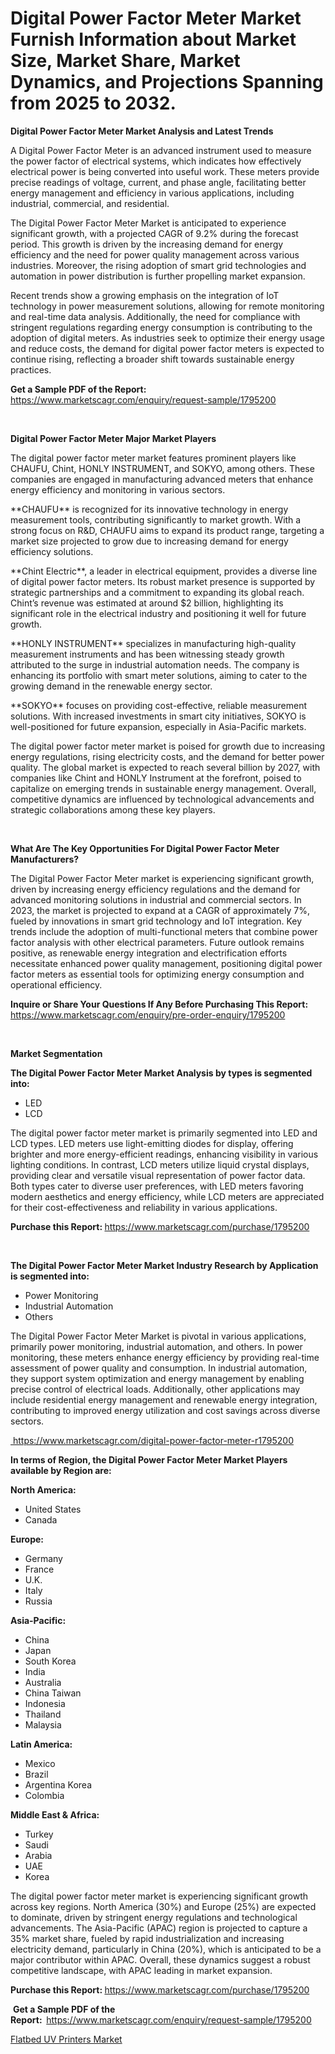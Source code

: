 <p><h1>Digital Power Factor Meter Market Furnish Information about Market Size, Market Share, Market Dynamics, and Projections Spanning from 2025 to 2032.</h1></p><p><strong>Digital Power Factor Meter Market Analysis and Latest Trends</strong></p>
<p><p>A Digital Power Factor Meter is an advanced instrument used to measure the power factor of electrical systems, which indicates how effectively electrical power is being converted into useful work. These meters provide precise readings of voltage, current, and phase angle, facilitating better energy management and efficiency in various applications, including industrial, commercial, and residential.</p><p>The Digital Power Factor Meter Market is anticipated to experience significant growth, with a projected CAGR of 9.2% during the forecast period. This growth is driven by the increasing demand for energy efficiency and the need for power quality management across various industries. Moreover, the rising adoption of smart grid technologies and automation in power distribution is further propelling market expansion.</p><p>Recent trends show a growing emphasis on the integration of IoT technology in power measurement solutions, allowing for remote monitoring and real-time data analysis. Additionally, the need for compliance with stringent regulations regarding energy consumption is contributing to the adoption of digital meters. As industries seek to optimize their energy usage and reduce costs, the demand for digital power factor meters is expected to continue rising, reflecting a broader shift towards sustainable energy practices.</p></p>
<p><strong>Get a Sample PDF of the Report:&nbsp;</strong> <a href="https://www.marketscagr.com/enquiry/request-sample/1795200?utm_campaign=3454&utm_medium=2&utm_source=Github&utm_content=ia&utm_term=10042025&utm_id=digital-power-factor-meter">https://www.marketscagr.com/enquiry/request-sample/1795200</a></p>
<p>&nbsp;</p>
<p><strong>Digital Power Factor Meter Major Market Players</strong></p>
<p><p>The digital power factor meter market features prominent players like CHAUFU, Chint, HONLY INSTRUMENT, and SOKYO, among others. These companies are engaged in manufacturing advanced meters that enhance energy efficiency and monitoring in various sectors.</p><p>**CHAUFU** is recognized for its innovative technology in energy measurement tools, contributing significantly to market growth. With a strong focus on R&D, CHAUFU aims to expand its product range, targeting a market size projected to grow due to increasing demand for energy efficiency solutions.</p><p>**Chint Electric**, a leader in electrical equipment, provides a diverse line of digital power factor meters. Its robust market presence is supported by strategic partnerships and a commitment to expanding its global reach. Chint’s revenue was estimated at around $2 billion, highlighting its significant role in the electrical industry and positioning it well for future growth.</p><p>**HONLY INSTRUMENT** specializes in manufacturing high-quality measurement instruments and has been witnessing steady growth attributed to the surge in industrial automation needs. The company is enhancing its portfolio with smart meter solutions, aiming to cater to the growing demand in the renewable energy sector.</p><p>**SOKYO** focuses on providing cost-effective, reliable measurement solutions. With increased investments in smart city initiatives, SOKYO is well-positioned for future expansion, especially in Asia-Pacific markets.</p><p>The digital power factor meter market is poised for growth due to increasing energy regulations, rising electricity costs, and the demand for better power quality. The global market is expected to reach several billion by 2027, with companies like Chint and HONLY Instrument at the forefront, poised to capitalize on emerging trends in sustainable energy management. Overall, competitive dynamics are influenced by technological advancements and strategic collaborations among these key players.</p></p>
<p>&nbsp;</p>
<p><strong>What Are The Key Opportunities For Digital Power Factor Meter Manufacturers?</strong></p>
<p><p>The Digital Power Factor Meter market is experiencing significant growth, driven by increasing energy efficiency regulations and the demand for advanced monitoring solutions in industrial and commercial sectors. In 2023, the market is projected to expand at a CAGR of approximately 7%, fueled by innovations in smart grid technology and IoT integration. Key trends include the adoption of multi-functional meters that combine power factor analysis with other electrical parameters. Future outlook remains positive, as renewable energy integration and electrification efforts necessitate enhanced power quality management, positioning digital power factor meters as essential tools for optimizing energy consumption and operational efficiency.</p></p>
<p><strong>Inquire or Share Your Questions If Any Before Purchasing This Report:</strong> <a href="https://www.marketscagr.com/enquiry/pre-order-enquiry/1795200?utm_campaign=3454&utm_medium=2&utm_source=Github&utm_content=ia&utm_term=10042025&utm_id=digital-power-factor-meter">https://www.marketscagr.com/enquiry/pre-order-enquiry/1795200</a></p>
<p>&nbsp;</p>
<p><strong>Market Segmentation</strong></p>
<p><strong>The Digital Power Factor Meter Market Analysis by types is segmented into:</strong></p>
<p><ul><li>LED</li><li>LCD</li></ul></p>
<p><p>The digital power factor meter market is primarily segmented into LED and LCD types. LED meters use light-emitting diodes for display, offering brighter and more energy-efficient readings, enhancing visibility in various lighting conditions. In contrast, LCD meters utilize liquid crystal displays, providing clear and versatile visual representation of power factor data. Both types cater to diverse user preferences, with LED meters favoring modern aesthetics and energy efficiency, while LCD meters are appreciated for their cost-effectiveness and reliability in various applications.</p></p>
<p><strong>Purchase this Report:&nbsp;</strong><a href="https://www.marketscagr.com/purchase/1795200?utm_campaign=3454&utm_medium=2&utm_source=Github&utm_content=ia&utm_term=10042025&utm_id=digital-power-factor-meter">https://www.marketscagr.com/purchase/1795200</a></p>
<p>&nbsp;</p>
<p><strong>The Digital Power Factor Meter Market Industry Research by Application is segmented into:</strong></p>
<p><ul><li>Power Monitoring</li><li>Industrial Automation</li><li>Others</li></ul></p>
<p><p>The Digital Power Factor Meter Market is pivotal in various applications, primarily power monitoring, industrial automation, and others. In power monitoring, these meters enhance energy efficiency by providing real-time assessment of power quality and consumption. In industrial automation, they support system optimization and energy management by enabling precise control of electrical loads. Additionally, other applications may include residential energy management and renewable energy integration, contributing to improved energy utilization and cost savings across diverse sectors.</p></p>
<p><a href="https://www.marketscagr.com/digital-power-factor-meter-r1795200?utm_campaign=3454&utm_medium=2&utm_source=Github&utm_content=ia&utm_term=10042025&utm_id=digital-power-factor-meter">&nbsp;https://www.marketscagr.com/digital-power-factor-meter-r1795200</a></p>
<p><strong>In terms of Region, the Digital Power Factor Meter Market Players available by Region are:</strong></p>
<p>
    <p> <strong> North America: </strong>
        <ul>
            <li>United States</li>
            <li>Canada</li>
        </ul>
        </p> 
    <p> <strong> Europe: </strong>
        <ul>
            <li>Germany</li>
            <li>France</li>
            <li>U.K.</li>
            <li>Italy</li>
            <li>Russia</li>
        </ul>
        </p> 
    <p> <strong> Asia-Pacific: </strong>
        <ul>
            <li>China</li>
            <li>Japan</li>
            <li>South Korea</li>
            <li>India</li>
            <li>Australia</li>
            <li>China Taiwan</li>
            <li>Indonesia</li>
            <li>Thailand</li>
            <li>Malaysia</li>
        </ul>
        </p> 
    <p> <strong> Latin America: </strong>
        <ul>
            <li>Mexico</li>
            <li>Brazil</li>
            <li>Argentina Korea</li>
            <li>Colombia</li>
        </ul>
        </p> 
    <p> <strong> Middle East & Africa: </strong>
        <ul>
            <li>Turkey</li>
            <li>Saudi</li>
            <li>Arabia</li>
            <li>UAE</li>
            <li>Korea</li>
        </ul>
    </p>
    </p>
<p><p>The digital power factor meter market is experiencing significant growth across key regions. North America (30%) and Europe (25%) are expected to dominate, driven by stringent energy regulations and technological advancements. The Asia-Pacific (APAC) region is projected to capture a 35% market share, fueled by rapid industrialization and increasing electricity demand, particularly in China (20%), which is anticipated to be a major contributor within APAC. Overall, these dynamics suggest a robust competitive landscape, with APAC leading in market expansion.</p></p>
<p><strong>Purchase this Report: </strong><a href="https://www.marketscagr.com/purchase/1795200?utm_campaign=3454&utm_medium=2&utm_source=Github&utm_content=ia&utm_term=10042025&utm_id=digital-power-factor-meter">https://www.marketscagr.com/purchase/1795200</a></p>
<p>&nbsp;<strong>Get a Sample PDF of the Report:&nbsp;&nbsp;</strong><a href="https://www.marketscagr.com/enquiry/request-sample/1795200?utm_campaign=3454&utm_medium=2&utm_source=Github&utm_content=ia&utm_term=10042025&utm_id=digital-power-factor-meter">https://www.marketscagr.com/enquiry/request-sample/1795200</a></p>
<p><strong></strong></p>
<p><p><a href="https://github.com/hiwatchucuy/Market-Research-Report-List-1/blob/main/flatbed-uv-printers-market.md?utm_campaign=3454&utm_medium=2&utm_source=Github&utm_content=ia&utm_term=10042025&utm_id=digital-power-factor-meter">Flatbed UV Printers Market</a></p></p>